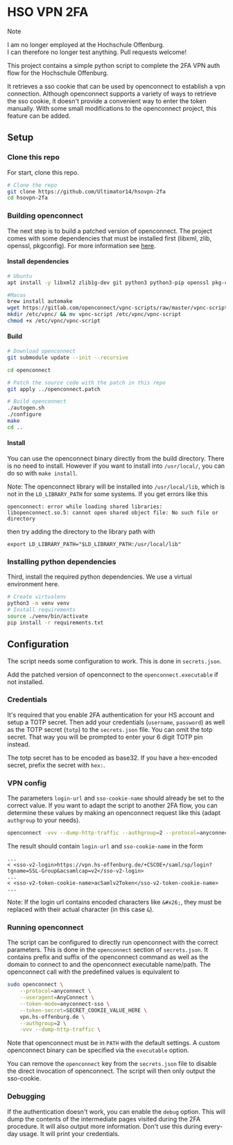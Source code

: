 # HSO VPN 2FA

> [!NOTE]
> I am no longer employed at the Hochschule Offenburg.  
> I can therefore no longer test anything. Pull requests welcome!

This project contains a simple python script to complete the 2FA VPN auth flow for the
Hochschule Offenburg.

It retrieves a sso cookie that can be used by openconnect to establish a vpn connection.
Although openconnect supports a variety of ways to retrieve the sso cookie, it doesn't
provide a convenient way to enter the token manually. With some small modifications to
the openconnect project, this feature can be added.

## Setup

### Clone this repo

For start, clone this repo.

```bash
# Clone the repo
git clone https://github.com/Ultimator14/hsovpn-2fa
cd hsovpn-2fa
```

### Building openconnect

The next step is to build a patched version of openconnect.
The project comes with some dependencies that must be installed first
(libxml, zlib, openssl, pkgconfig). For more information
see [here](https://www.infradead.org/openconnect/building.html).

#### Install dependencies

```bash
# Ubuntu
apt install -y libxml2 zlib1g-dev git python3 python3-pip openssl pkg-config build-essential autotools-dev automake libtool vpnc libssl-dev libxml2-dev python3.10-venv

#Macos
brew install automake
wget https://gitlab.com/openconnect/vpnc-scripts/raw/master/vpnc-script
mkdir /etc/vpnc/ && mv vpnc-script /etc/vpnc/vpnc-script
chmod +x /etc/vpnc/vpnc-script
```

#### Build

```bash
# Download openconnect
git submodule update --init --recursive

cd openconnect

# Patch the source code with the patch in this repo
git apply ../openconnect.patch

# Build openconnect
./autogen.sh
./configure
make
cd ..
```

#### Install

You can use the openconnect binary directly from the build directory. There is no need to install.
However if you want to install into `/usr/local/`, you can do so with `make install`.

Note: The openconnect library will be installed into `/usr/local/lib`, which is not in the `LD_LIBRARY_PATH` for some systems.
If you get errors like this

```
openconnect: error while loading shared libraries: libopenconnect.so.5: cannot open shared object file: No such file or directory
```

then try adding the directory to the library path with

```
export LD_LIBRARY_PATH="$LD_LIBRARY_PATH:/usr/local/lib"
```

### Installing python dependencies

Third, install the required python dependencies. We use a virtual environment here.

```bash
# Create virtualenv
python3 -m venv venv
# Install requirements
source ./venv/bin/activate
pip install -r requirements.txt
```

## Configuration

The script needs some configuration to work. This is done in `secrets.json`.

Add the patched version of openconnect to the `openconnect.executable` if not installed.

### Credentials

It's required that you enable 2FA authentication for your HS account and setup
a TOTP secret. Then add your credentials (`username`, `password`) as well as the TOTP
secret (`totp`) to the `secrets.json` file. You can omit the totp secret. That way
you will be prompted to enter your 6 digit TOTP pin instead.

The totp secret has to be encoded as base32. If you have a hex-encoded
secret, prefix the secret with `hex:`.

### VPN config

The parameters `login-url` and `sso-cookie-name` should already be set to the
correct value. If you want to adapt the script to another 2FA flow, you can
determine these values by making an openconnect request like this (adapt `authgroup`
to your needs).

```bash
openconnect -vvv --dump-http-traffic --authgroup=2 --protocol=anyconnect --useragent="AnyConnect" vpn.hs-offenburg.de
```

The result should contain `login-url` and `sso-cookie-name` in the form
```
...
< <sso-v2-login>https://vpn.hs-offenburg.de/+CSCOE+/saml/sp/login?tgname=SSL-Group&acsamlcap=v2</sso-v2-login>
...
< <sso-v2-token-cookie-name>acSamlv2Token</sso-v2-token-cookie-name>
...
```

Note: If the login url contains encoded characters like `&#x26;`, they must be replaced with their actual character (in this case `&`).

### Running openconnect

The script can be configured to directly run openconnect with the correct parameters.
This is done in the `openconnect` section of `secrets.json`. It contains prefix and
suffix of the openconnect command as well as the domain to connect to and the openconnect
executable name/path. The openconnect call with the predefined values is equivalent to

```bash
sudo openconnect \
    --protocol=anyconnect \
    --useragent=AnyConnect \
    --token-mode=anyconnect-sso \
    --token-secret=SECRET_COOKIE_VALUE_HERE \
    vpn.hs-offenburg.de \
    --authgroup=2 \
    -vvv --dump-http-traffic \
```

Note that openconnect must be in `PATH` with the default settings. A custom openconnect binary can be specified via the `executable` option.

You can remove the `openconnect` key from the `secrets.json` file to disable the direct
invocation of openconnect. The script will then only output the sso-cookie.

### Debugging

If the authentication doesn't work, you can enable the `debug` option. This will dump the
contents of the intermediate pages visited during the 2FA procedure. It will also output
more information. Don't use this during every-day usage. It will print your credentials.
